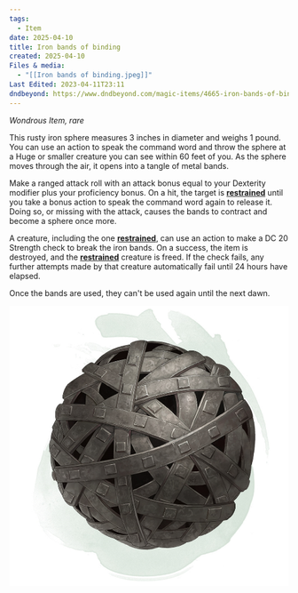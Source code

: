 ```yaml
---
tags:
  - Item
date: 2025-04-10
title: Iron bands of binding
created: 2025-04-10
Files & media:
  - "[[Iron bands of binding.jpeg]]"
Last Edited: 2023-04-11T23:11
dndbeyond: https://www.dndbeyond.com/magic-items/4665-iron-bands-of-binding
---
```

_Wondrous Item, rare_

This rusty iron sphere measures 3 inches in diameter and weighs 1 pound. You can use an action to speak the command word and throw the sphere at a Huge or smaller creature you can see within 60 feet of you. As the sphere moves through the air, it opens into a tangle of metal bands.

Make a ranged attack roll with an attack bonus equal to your Dexterity modifier plus your proficiency bonus. On a hit, the target is [**restrained**](https://www.dndbeyond.com/compendium/rules/basic-rules/appendix-a-conditions#Restrained) until you take a bonus action to speak the command word again to release it. Doing so, or missing with the attack, causes the bands to contract and become a sphere once more.

A creature, including the one [**restrained**](https://www.dndbeyond.com/compendium/rules/basic-rules/appendix-a-conditions#Restrained), can use an action to make a DC 20 Strength check to break the iron bands. On a success, the item is destroyed, and the [**restrained**](https://www.dndbeyond.com/compendium/rules/basic-rules/appendix-a-conditions#Restrained) creature is freed. If the check fails, any further attempts made by that creature automatically fail until 24 hours have elapsed.

Once the bands are used, they can't be used again until the next dawn.

![Iron bands of binding.jpeg](/images/Iron%20bands%20of%20binding.jpeg)